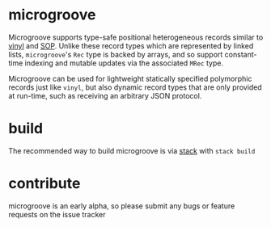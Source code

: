 # microgroove
Microgroove supports type-safe positional heterogeneous records similar to [vinyl](https://hackage.haskell.org/package/vinyl-0.6.0/docs/Data-Vinyl-Core.html#t:Rec) and [SOP](https://hackage.haskell.org/package/generics-sop-0.3.1.0/docs/Generics-SOP.html#t:NP).
Unlike these record types which are represented by linked lists, `microgroove`'s `Rec` type is backed by arrays, and so support constant-time indexing and mutable updates via the associated `MRec` type.

Microgroove can be used for lightweight statically specified polymorphic records just like `vinyl`, but also dynamic record types that are only provided at run-time, such as receiving an arbitrary JSON protocol.

# build
The recommended way to build microgroove is via [stack](https://www.haskellstack.org) with `stack build`

# contribute
microgroove is an early alpha, so please submit any bugs or feature requests on the issue tracker
